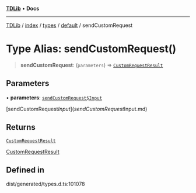[**TDLib**](../../../../../../README.md) • **Docs**

***

[TDLib](../../../../../../modules.md) / [index](../../../../../README.md) / [types](../../../README.md) / [default](../README.md) / sendCustomRequest

# Type Alias: sendCustomRequest()

> **sendCustomRequest**: (`parameters`) => [`CustomRequestResult`](CustomRequestResult.md)

## Parameters

• **parameters**: [`sendCustomRequest$Input`](sendCustomRequest$Input.md)

[sendCustomRequest$Input](sendCustomRequest$Input.md)

## Returns

[`CustomRequestResult`](CustomRequestResult.md)

[CustomRequestResult](CustomRequestResult.md)

## Defined in

dist/generated/types.d.ts:101078
